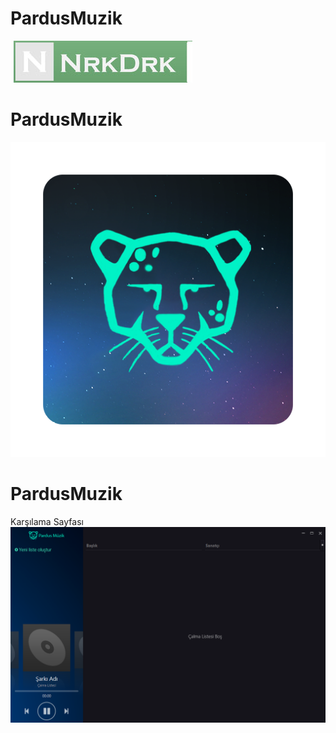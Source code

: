 # PardusMuzik
![N|Solid](https://github.com/nrkdrk/PardusMuzik/blob/master/img/nrkdrk.jpg)


# PardusMuzik
![alt text](https://github.com/nrkdrk/PardusMuzik/blob/master/img/icon.png)

# PardusMuzik
Karşılama Sayfası
![alt text](https://github.com/nrkdrk/PardusMuzik/blob/master/img/PardusMuzik.png)
